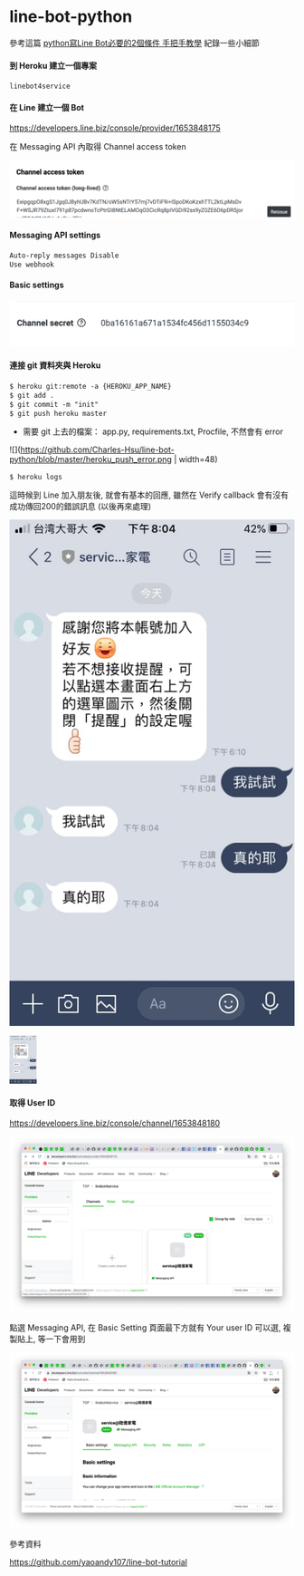 # line-bot-python

參考這篇 [python寫Line Bot必要的2個條件 手把手教學](https://shareboxnow.com/line-bot-python-part-2/#i) 紀錄一些小細節 

#### 到 Heroku 建立一個專案 

    linebot4service
    
#### 在 Line 建立一個 Bot

https://developers.line.biz/console/provider/1653848175

在 Messaging API 內取得 Channel access token 

![](https://github.com/Charles-Hsu/line-bot-python/blob/master/Channel%20access%20token.png)

#### Messaging API settings

    Auto-reply messages Disable
    Use webhook
    
#### Basic settings

![](https://github.com/Charles-Hsu/line-bot-python/blob/master/Channel%20secret.png)

#### 連接 git 資料夾與 Heroku

    $ heroku git:remote -a {HEROKU_APP_NAME}
    $ git add .
    $ git commit -m "init"
    $ git push heroku master
    
- 需要 git 上去的檔案： app.py, requirements.txt, Procfile, 不然會有 error

![](https://github.com/Charles-Hsu/line-bot-python/blob/master/heroku_push_error.png | width=48)

    $ heroku logs

這時候到 Line 加入朋友後, 就會有基本的回應, 雖然在 Verify callback 會有沒有成功傳回200的錯誤訊息 (以後再來處理)
    
![](https://github.com/Charles-Hsu/line-bot-python/blob/master/line_bot_screen_shoot_1.jpg)

<img src="https://github.com/Charles-Hsu/line-bot-python/blob/master/line_bot_screen_shoot_1.jpg" width="48">
    
#### 取得 User ID

https://developers.line.biz/console/channel/1653848180

![](https://github.com/Charles-Hsu/line-bot-python/blob/master/Line_Bot_User_ID.png)

點選 Messaging API, 在 Basic Setting 頁面最下方就有 Your user ID 可以選, 複製貼上, 等一下會用到

![](https://github.com/Charles-Hsu/line-bot-python/blob/master/Line_Bot_Basic_Setting.png)

參考資料

https://github.com/yaoandy107/line-bot-tutorial
